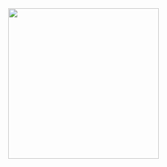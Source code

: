 <div id="header" align="center">
  <img src="https://media.tenor.com/h_NCHPv-WmQAAAAi/swim-ducky-commission.gif" width="300"/>

